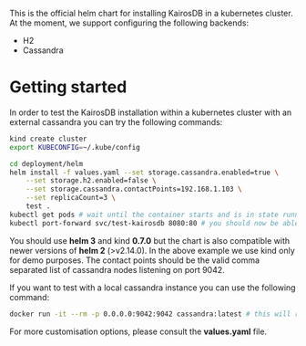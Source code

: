 This is the official helm chart for installing KairosDB in a kubernetes cluster. At the moment,
we support configuring the following backends:

* H2
* Cassandra

# Getting started

In order to test the KairosDB installation within a kubernetes cluster with an external cassandra you can try the following commands:

```bash
kind create cluster
export KUBECONFIG=~/.kube/config

cd deployment/helm
helm install -f values.yaml --set storage.cassandra.enabled=true \
    --set storage.h2.enabled=false \
    --set storage.cassandra.contactPoints=192.168.1.103 \
    --set replicaCount=3 \
    test .
kubectl get pods # wait until the container starts and is in state running
kubectl port-forward svc/test-kairosdb 8080:80 # you should now be able to access kairosdb on localhost:8080
```

You should use **helm 3** and kind **0.7.0** but the chart is also compatible with newer versions of **helm 2** (>v2.14.0).
In the above example we use kind only for demo purposes.
The contact points should be the valid comma separated list of cassandra nodes listening on port 9042.

If you want to test with a local cassandra instance you can use the following command:

```bash
docker run -it --rm -p 0.0.0.0:9042:9042 cassandra:latest # this will run a local instance of cassandra.
```

For more customisation options, please consult the **values.yaml** file.